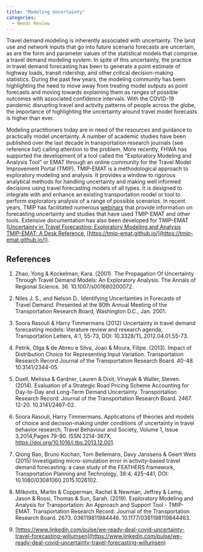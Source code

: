 ```yaml
---
title: "Modeling Uncertainty"
categories:
  - Needs Review
---
```


Travel demand modeling is inherently associated with uncertainty. The land use and network inputs that go into future scenario forecasts are uncertain, as are the form and parameter values of the statistical models that comprise a travel demand modeling system. In spite of this uncertainty, the practice in travel demand forecasting has been to generate a point estimate of highway loads, transit ridership, and other critical decision-making statistics. During the past few years, the modeling community has been highlighting the need to move away from treating model outputs as point forecasts and moving towards explaining them as ranges of possible outcomes with associated confidence intervals. With the COVID-19 pandemic disrupting travel and activity patterns of people across the globe, the importance of highlighting the uncertainty around travel model forecasts is higher than ever.

Modeling practitioners today are in need of the resources and guidance to practically model uncertainty. A number of academic studies have been published over the last decade in transportation research journals (see reference list) calling attention to the problem. More recently, FHWA has supported the development of a tool called the “Exploratory Modeling and Analysis Tool” or EMAT through an online community for the Travel Model Improvement Portal (TMIP). TMIP-EMAT is a methodological approach to exploratory modeling and analysis. It provides a window to rigorous analytical methods for handling uncertainty and making well informed decisions using travel forecasting models of all types. It is designed to integrate with and enhance an existing transportation model or tool to perform exploratory analysis of a range of possible scenarios. In recent years, TMIP has facilitated numerous [webinars](https://tmip.org/webinars) that provide information on forecasting uncertainty and studies that have used TMIP-EMAT and other tools. Extensive documentation has also been developed for TMIP-EMAT ([Uncertainty in Travel Forecasting: Exploratory Modeling and Analysis TMIP-EMAT: A Desk Reference](https://rosap.ntl.bts.gov/view/dot/58168), [https://tmip-emat.github.io/](https://tmip-emat.github.io/)).


## References

1) Zhao, Yong & Kockelman, Kara. (2001). The Propagation Of Uncertainty Through Travel Demand Models: An Exploratory Analysis. The Annals of Regional Science. 36. 10.1007/s001680200072.

2) Niles J. S., and Nelson D.. Identifying Uncertainties in Forecasts of Travel Demand. Presented at the 80th Annual Meeting of the Transportation Research Board, Washington D.C., Jan. 2001.

3) Soora Rasouli & Harry Timmermans (2012) Uncertainty in travel demand forecasting models: literature review and research agenda, Transportation Letters, 4:1, 55-73, DOI: 10.3328/TL.2012.04.01.55-73.

4) Petrik, Olga & de Abreu e Silva, Joao & Moura, Filipe. (2013). Impact of Distribution Choice for Representing Input Variation. Transportation Research Record Journal of the Transportation Research Board. 40-48. 10.3141/2344-05. 

5) Duell, Melissa & Gardner, Lauren & Dixit, Vinayak & Waller, Steven. (2014). Evaluation of a Strategic Road Pricing Scheme Accounting for Day-to-Day and Long-Term Demand Uncertainty. Transportation Research Record: Journal of the Transportation Research Board. 2467. 12-20. 10.3141/2467-02.

6) Soora Rasouli, Harry Timmermans. Applications of theories and models of choice and decision-making under conditions of uncertainty in travel behavior research, Travel Behaviour and Society, Volume 1, Issue 3,2014,Pages 79-90. ISSN 2214-367X, https://doi.org/10.1016/j.tbs.2013.12.001.

7) Qiong Bao, Bruno Kochan, Tom Bellemans, Davy Janssens & Geert Wets (2015) Investigating micro-simulation error in activity-based travel demand forecasting: a case study of the FEATHERS framework, Transportation Planning and Technology, 38:4, 425-441, DOI: 10.1080/03081060.2015.1026102.

8) Milkovits, Martin & Copperman, Rachel & Newman, Jeffrey & Lemp, Jason & Rossi, Thomas & Sun, Sarah. (2019). Exploratory Modeling and Analysis for Transportation: An Approach and Support Tool - TMIP-EMAT. Transportation Research Record: Journal of the Transportation Research Board. 2673. 036119811984446. 10.1177/0361198119844463. 

9) [https://www.linkedin.com/pulse/we-ready-deal-covid-uncertainty-travel-forecasting-willumsen](https://www.linkedin.com/pulse/we-ready-deal-covid-uncertainty-travel-forecasting-willumsen)